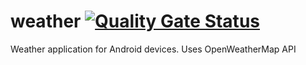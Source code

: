 # weather [![Quality Gate Status](https://sonarcloud.io/api/project_badges/measure?project=ElXreno_weather&metric=alert_status)](https://sonarcloud.io/dashboard?id=ElXreno_weather)
Weather application for Android devices. Uses OpenWeatherMap API
